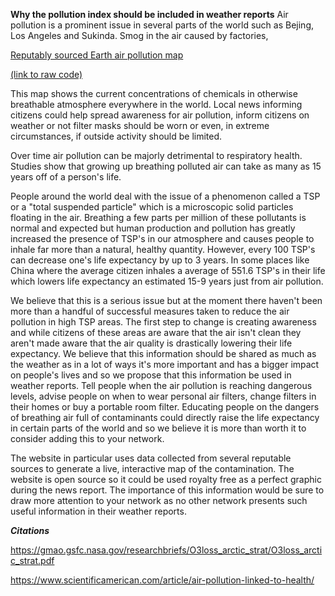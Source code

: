 **Why the pollution index should be included in weather reports**
Air pollution is a prominent issue in several parts of the world such as Bejing, Los Angeles and Sukinda. Smog in the air caused by factories, 

[Reputably sourced Earth air pollution map](https://earth.nullschool.net/#current/chem/surface/level/overlay=so2smass/orthographic=-60.32,2.21,406)

[(link to raw code)](https://github.com/cambecc/earth)

This map shows the current concentrations of chemicals in otherwise breathable atmosphere everywhere in the world. Local news informing citizens could help spread awareness for air pollution, inform citizens on weather or not filter masks should be worn or even, in extreme circumstances, if outside activity should be limited.

Over time air pollution can be majorly detrimental to respiratory health. Studies show that growing up breathing polluted air can take as many as 15 years off of a person's life.

People around the world deal with the issue of a phenomenon called a TSP or a "total suspended particle" which is a microscopic solid particles floating in the air. Breathing a few parts per million of these pollutants is normal and expected but human production and pollution has greatly increased the presence of TSP's in our atmosphere and causes people to inhale far more than a natural, healthy quantity.
However, every 100 TSP's can decrease one's life expectancy by up to 3 years. In some places like China where the average citizen inhales a average of 551.6 TSP's in their life which lowers life expectancy an estimated 15-9 years just from air pollution.

We believe that this is a serious issue but at the moment there haven't been more than a handful of successful measures taken to reduce the air pollution in high TSP areas. The first step to change is creating awareness and while citizens of these areas are aware that the air isn't clean they aren't made aware that the air quality is drastically lowering their life expectancy. We believe that this information should be shared as much as the weather as in a lot of ways it's more important and has a bigger impact on people's lives and so we propose that this information be used in weather reports. Tell people when the air pollution is reaching dangerous levels, advise people on when to wear personal air filters, change filters in their homes or buy a portable room filter. Educating people on the dangers of breathing air full of contaminants could directly raise the life expectancy in certain parts of the world and so we believe it is more than worth it to consider adding this to your network.

The website in particular uses data collected from several reputable sources to generate a live, interactive map of the contamination. The website is open source so it could be used royalty free as a perfect graphic during the news report. The importance of this information would be sure to draw more attention to your network as no other network presents such useful information in their weather reports.


***Citations***

https://gmao.gsfc.nasa.gov/researchbriefs/O3loss_arctic_strat/O3loss_arctic_strat.pdf


https://www.scientificamerican.com/article/air-pollution-linked-to-health/


